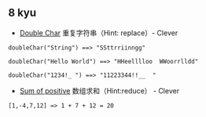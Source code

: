 ## 8 kyu

- [Double Char](https://www.codewars.com/kata/56b1f01c247c01db92000076) 重复字符串（Hint: replace）- Clever

```
doubleChar("String") ==> "SSttrriinngg"

doubleChar("Hello World") ==> "HHeelllloo  WWoorrlldd"

doubleChar("1234!_ ") ==> "11223344!!__  "
```

- [Sum of positive](https://www.codewars.com/kata/5715eaedb436cf5606000381) 数组求和（Hint:reduce） - Clever

```
[1,-4,7,12] => 1 + 7 + 12 = 20
```
